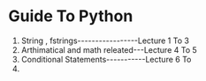 <h1>Guide To Python</h1>
<ol>
  <li>String , fstrings-----------------Lecture 1 To 3</li>
  <li>Arthimatical and math releated---Lecture 4 To 5 </li>
  <li>Conditional Statements-----------Lecture 6 To </li>
  <li></li>
</ol>

